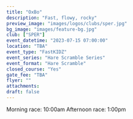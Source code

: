 ```yaml
---
title: "OxBo"
description: "Fast, flowy, rocky"
preview_image: "images/logos/clubs/sper.jpg"
bg_image: "images/feature-bg.jpg"
club: ["SPER"]
event_datetime: "2023-07-15 07:00:00"
location: "TBA"
event_type: "FastKIDZ"
event_series: "Hare Scramble Series"
event_format: "Hare Scramble"
closed_course: "Yes"
gate_fee: "TBA"
flyer: ""
attachments:
draft: false
---
```


Morning race: 10:00am
Afternoon race: 1:00pm